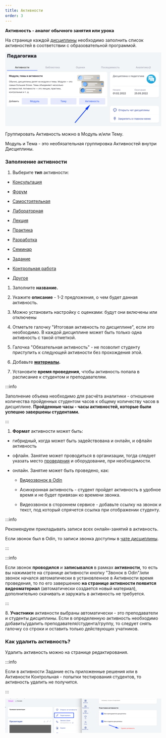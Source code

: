 ```yaml
---
title: Активности
order: 3
---
```


**Активность - аналог обычного занятия или урока**

На странице каждой [дисциплины](./../../_index) необходимо заполнить список активностей в соответствии с образовательной программой.

![](<./image (19) (1).png>)

Группировать Активность можно в Модуль и/или Тему.

Модуль и Тема - это необязательная группировка Активностей внутри Дисциплины.

### Заполнение активности

1. Выберите **тип**  активности:

-  [Консультация ](./../utochnenie-po-vyboru-tipa-aktivnosti)

-  [Форум](./../utochnenie-po-vyboru-tipa-aktivnosti)

-  [Самостоятельная](./../utochnenie-po-vyboru-tipa-aktivnosti)

-  [Лабораторная ](./../utochnenie-po-vyboru-tipa-aktivnosti)

-  [Лекция ](./../utochnenie-po-vyboru-tipa-aktivnosti)

-  [Практика ](./../utochnenie-po-vyboru-tipa-aktivnosti)

-  [Разработка](./../utochnenie-po-vyboru-tipa-aktivnosti)

-  [Семинар ](./../utochnenie-po-vyboru-tipa-aktivnosti)

-  [Задание](./zadanie/_index)

-  [Контрольная работа ](./_index)

-  [Другое](./../utochnenie-po-vyboru-tipa-aktivnosti)

1. Заполните **название.**

2. Укажите **описание** -  1-2 предложения, о чем будет данная активность.

3. Можно установить настройку с оценками: будут они включены или отключены

4. Отметьте  галочку "Итоговая активность по дисциплине", если это необходимо. В каждой дисциплине может быть только одна активность с такой отметкой.

5. Галочка "Обязательная активность" - не позволит студенту приступить к следующей активности без прохождения этой.

6. Добавьте [**материалы**](./../../../../servisy/biblioteka/dobavlenie-materialov)**.**

7. Установите **время проведения**,  чтобы активность попала в расписание к студентом и преподавателям.

:::info 

Заполнение объема необходимо для расчёта аналитики - отношение количества пройденных студентом часов к общему количеству часов в дисциплине. **Пройденные часы - часы активностей, которые были успешно завершены студентами.**

:::

1. **Формат** активности может быть:

-  гибридный, когда может быть задействована и онлайн, и офлайн активность

-  офлайн. Занятие может проводиться в организации, тогда следует указать место [проведения](./../../../organizaciya/korpus) и оборудование, при необходимости.

-  онлайн. Занятие может быть проведено, как:

   -  [Видеозвонок в Odin ](./../../../../kommunikaciya/videozvonki/_index)

   -  Асинхронная активность  - студент пройдет активность в удобное время и не будет привязан ко времени звонка.

   -  Видеозвонок в стороннем сервисе - добавьте ссылку на звонок и текст, под который спрячется ссылка при отображении студенту.

:::info 

Рекомендуем прикладывать записи всех онлайн-занятий в активность.

Если звонок был в  Odin, то записи звонка доступны в [чате дисциплины](./../../../../kommunikaciya/videozvonki/_index#gde-budet-zapis-zvonka).

:::

:::info 

Если звонок **проводился** и **записывался** в рамках **активности**, то есть вы нажимаете на странице активности кнопку "Звонок в Odin"/или звонок начался автоматически в установленное в Активности время проведения, то по его завершению **на странице активности появится  видеоматериал** (автоматически создается новый материал), дополнительно скачивать и заружать в активность не требуется.

:::

8\. **Участники** активности выбраны автоматически - это преподаватели и студенты дисциплины. Если в определенную активность необходимо добавить/удалить преподавателя/студента/группу, то следует снять галочку со строки и оставить только действующих учатников.

### Как удалить активность?

Удалить активность можно на странице  редактирования.

:::info 

Если в активности Задание есть приложенные решения или в Активности Контрольная - попытки тестирования студентов, то активность удалить не получится.

:::

![](<./image (32) (1) (1) (1) (1).png>)